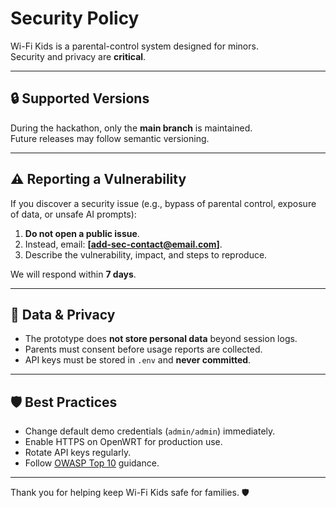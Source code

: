 # Security Policy

Wi-Fi Kids is a parental-control system designed for minors.  
Security and privacy are **critical**.

---

## 🔒 Supported Versions
During the hackathon, only the **main branch** is maintained.  
Future releases may follow semantic versioning.

---

## ⚠️ Reporting a Vulnerability
If you discover a security issue (e.g., bypass of parental control, exposure of data, or unsafe AI prompts):
1. **Do not open a public issue**.  
2. Instead, email: **[add-sec-contact@email.com]**.  
3. Describe the vulnerability, impact, and steps to reproduce.  

We will respond within **7 days**.

---

## 🔑 Data & Privacy
- The prototype does **not store personal data** beyond session logs.  
- Parents must consent before usage reports are collected.  
- API keys must be stored in `.env` and **never committed**.  

---

## 🛡 Best Practices
- Change default demo credentials (`admin/admin`) immediately.  
- Enable HTTPS on OpenWRT for production use.  
- Rotate API keys regularly.  
- Follow [OWASP Top 10](https://owasp.org/www-project-top-ten/) guidance.  

---

Thank you for helping keep Wi-Fi Kids safe for families. 🛡
